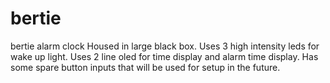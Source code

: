 # bertie
bertie alarm clock
Housed in large black box.
Uses 3 high intensity leds for wake up light.
Uses 2 line oled for time display and alarm time display.
Has some spare button inputs that will be used for setup in the future.
